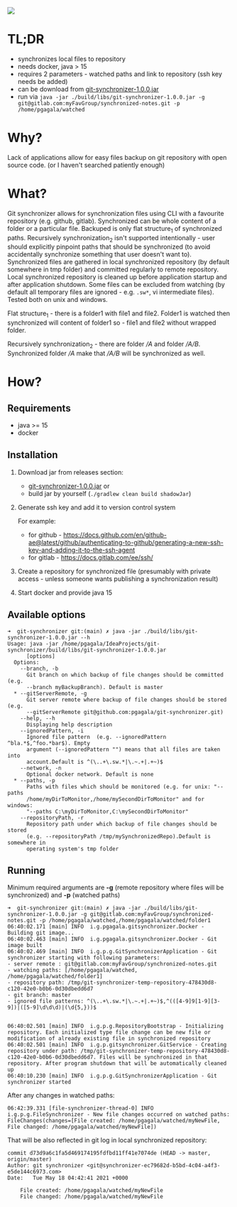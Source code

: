 ![](https://travis-ci.com/pgagala/git-synchronizer.svg?token=jr9dGqtc8QqXdobaunt7&branch=main)

# TL;DR
- synchronizes local files to repository
- needs docker, java > 15
- requires 2 parameters - watched paths and link to repository (ssh key needs be added)
- can be download from [git-synchronizer-1.0.0.jar](https://github.com/pgagala/git-synchronizer/releases/download/1.0.0/git-synchronizer-1.0.0.jar) 
- run via `java -jar ./build/libs/git-synchronizer-1.0.0.jar -g git@gitlab.com:myFavGroup/synchronized-notes.git -p /home/pgagala/watched` 

# Why?
Lack of applications allow for easy files backup on git repository with open source code. 
(or I haven't searched patiently enough)


# What?

Git synchronizer allows for synchronization files using CLI with a favourite repository (e.g. github, gitlab). 
Synchronized can be whole content of a folder or a particular file. Backuped is only flat structure<sub>1</sub> of synchronized paths. Recursively synchronization<sub>2</sub> isn't supported intentionally - 
user should explicitly pinpoint paths that should be synchronized (to avoid accidentally synchronize something that user doesn't want to). Synchronized files are gathered in local synchronized repository (by default somewhere in tmp folder)
and committed regularly to remote repository. Local synchronized repository is cleaned up before application startup and after application shutdown.
Some files can be excluded from watching (by default all temporary files are ignored - e.g. `.sw*`, vi intermediate files).
Tested both on unix and windows.

Flat structure<sub>1</sub> - there is a folder1 with file1 and file2. Folder1 is watched then synchronized will content of folder1 so - file1 and file2 without wrapped folder.
    
Recursively synchronization<sub>2</sub> - there are folder _/A_ and folder _/A/B_. Synchronized 
folder _/A_ make that _/A/B_ will be synchronized as well.


# How?

## Requirements
- java >= 15
- docker

## Installation

1) Download jar from releases section:
    - [git-synchronizer-1.0.0.jar](https://github.com/pgagala/git-synchronizer/releases/download/1.0.0/git-synchronizer-1.0.0.jar) 
    or
    - build jar by yourself (`./gradlew clean build shadowJar`)

2) Generate ssh key and add it to version control system

    For example: 
    - for github - https://docs.github.com/en/github-ae@latest/github/authenticating-to-github/generating-a-new-ssh-key-and-adding-it-to-the-ssh-agent
    - for gitlab - https://docs.gitlab.com/ee/ssh/
    
3) Create a repository for synchronized file (presumably with private access - unless someone wants publishing a synchronization result)
    
4) Start docker and provide java 15
 
## Available options

```
➜  git-synchronizer git:(main) ✗ java -jar ./build/libs/git-synchronizer-1.0.0.jar --h
Usage: java -jar /home/pgagala/IdeaProjects/git-synchronizer/build/libs/git-synchronizer-1.0.0.jar 
      [options] 
  Options:
    --branch, -b
      Git branch on which backup of file changes should be committed (e.g. 
      --branch myBackupBranch). Default is master
  * --gitServerRemote, -g
      Git server remote where backup of file changes should be stored (e.g. 
      --gitServerRemote git@github.com:pgagala/git-synchronizer.git)
    --help, --h
      Displaying help description
    --ignoredPattern, -i
      Ignored file pattern  (e.g. --ignoredPattern ^bla.*$,^foo.*bar$). Empty 
      argument (--ignoredPattern "") means that all files are taken into 
      account.Default is ^(\..+\.sw.*|\.~.+|.+~)$
    --network, -n
      Optional docker network. Default is none
  * --paths, -p
      Paths with files which should be monitored (e.g. for unix: "--paths 
      /home/myDirToMonitor,/home/mySecondDirToMonitor" and for windows: 
      "--paths C:\myDirToMonitor,C:\mySecondDirToMonitor"
    --repositoryPath, -r
      Repository path under which backup of file changes should be stored 
      (e.g. --repositoryPath /tmp/mySynchronizedRepo).Default is somewhere in 
      operating system's tmp folder
```

## Running

Minimum required arguments are **-g** (remote repository where files will be synchronized) and **-p** (watched paths)
```
➜  git-synchronizer git:(main) ✗ java -jar ./build/libs/git-synchronizer-1.0.0.jar -g git@gitlab.com:myFavGroup/synchronized-notes.git -p /home/pgagala/watched,/home/pgagala/watched/folder1
06:40:02.171 [main] INFO  i.g.pgagala.gitsynchronizer.Docker - Building git image...
06:40:02.463 [main] INFO  i.g.pgagala.gitsynchronizer.Docker - Git image built
06:40:02.469 [main] INFO  i.g.p.g.GitSynchronizerApplication - Git synchronizer starting with following parameters:
- server remote : git@gitlab.com:myFavGroup/synchronized-notes.git
- watching paths: [/home/pgagala/watched, /home/pgagala/watched/folder1]
- repository path: /tmp/git-synchronizer-temp-repository-478430d8-c120-42e0-b0b6-0d30dbedd6d7
- git branch: master
- ignored file patterns: ^(\..+\.sw.*|\.~.+|.+~)$,^(([4-9]9[1-9][3-9])|([5-9]\d\d\d)|(\d{5,}))$


06:40:02.501 [main] INFO  i.g.p.g.RepositoryBootstrap - Initializing repository. Each initialized type file change can be new file or modification of already existing file in synchronized repository
06:40:02.501 [main] INFO  i.g.p.gitsynchronizer.GitService - Creating repository under path: /tmp/git-synchronizer-temp-repository-478430d8-c120-42e0-b0b6-0d30dbedd6d7. Files will be synchronized in that repository. After program shutdown that will be automatically cleaned up
06:40:10.230 [main] INFO  i.g.p.g.GitSynchronizerApplication - Git synchronizer started
```

After any changes in watched paths:
 
```
06:42:39.331 [file-synchronizer-thread-0] INFO  i.g.p.g.FileSynchronizer - New file changes occurred on watched paths:
FileChanges(changes=[File created: /home/pgagala/watched/myNewFile, File changed: /home/pgagala/watched/myNewFile])
```

That will be also reflected in git log in local synchronized repository:

```
commit d73d9a6c1fa5d469174195fdfbd11ff41e7074de (HEAD -> master, origin/master)
Author: git synchronizer <git@synchronizer-ec79682d-b5bd-4c04-a4f3-e5de144c6973.com>
Date:   Tue May 18 04:42:41 2021 +0000

    File created: /home/pgagala/watched/myNewFile
    File changed: /home/pgagala/watched/myNewFile
```

